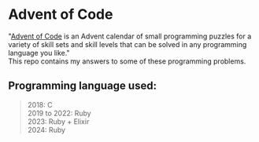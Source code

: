 # Advent of Code

"[Advent of Code](https://adventofcode.com/) is an Advent calendar of small programming puzzles for a variety of skill sets and skill levels that can be solved in any programming language you like." <br />
This repo contains my answers to some of these programming problems.


## Programming language used:

> 2018: C<br />
> 2019 to 2022: Ruby<br />
> 2023: Ruby + Elixir<br />
> 2024: Ruby
